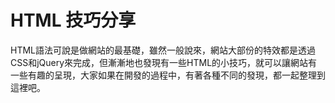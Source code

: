 # HTML 技巧分享
HTML語法可說是做網站的最基礎，雖然一般說來，網站大部份的特效都是透過CSS和jQuery來完成，但漸漸地也發現有一些HTML的小技巧，就可以讓網站有一些有趣的呈現，大家如果在開發的過程中，有著各種不同的發現，都一起整理到這裡吧。